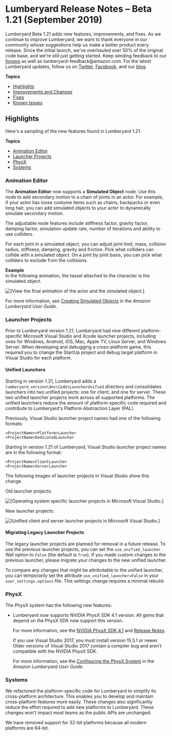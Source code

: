 # Lumberyard Release Notes – Beta 1\.21 \(September 2019\)<a name="lumberyard-v1.21"></a>

Lumberyard Beta 1\.21 adds new features, improvements, and fixes\. As we continue to improve Lumberyard, we want to thank everyone in our community whose suggestions help us make a better product every release\. Since the initial launch, we've overhauled over 50% of the original code base, and we're still just getting started\. Keep sending feedback to our [forums](https://gamedev.amazon.com/forums/index.html) as well as lumberyard\-feedback@amazon\.com\. For the latest Lumberyard updates, follow us on [Twitter](https://twitter.com/amznlumberyard), [Facebook](https://www.facebook.com/amazonlumberyard/), and our [blog](https://aws.amazon.com/blogs/gametech/1-21/)\.

**Topics**
+ [Highlights](#lumberyard-v1.21-highlights)
+ [Improvements and Changes](lumberyard-v1.21-improvements-changes.md)
+ [Fixes](lumberyard-v1.21-fixes.md)
+ [Known Issues](lumberyard-v1.21-known-issues.md)

## Highlights<a name="lumberyard-v1.21-highlights"></a>

Here's a sampling of the new features found in Lumberyard 1\.21\.

**Topics**
+ [Animation Editor](#lumberyardv1.21-highlights-animation)
+ [Launcher Projects](#lumberyardv1.21-highlights-launcher-projects)
+ [PhysX](#lumberyardv1.21-highlights-physx)
+ [Systems](#systems-highlights-v1.21)

### Animation Editor<a name="lumberyardv1.21-highlights-animation"></a>

The **Animation Editor** now supports a **Simulated Object** node\. Use this node to add secondary motion to a chain of joints in an actor\. For example, if your actor has loose costume items such as chains, backpacks or even long hair, you can add simulated objects to your actor to dynamically simulate secondary motion\. 

The adjustable node features include stiffness factor, gravity factor, damping factor, simulation update rate, number of iterations and ability to use colliders\. 

For each joint in a simulated object, you can adjust joint limit, mass, collision radius, stiffness, damping, gravity and friction\. Pick what colliders can collide with a simulated object\. On a joint by joint basis, you can pick what colliders to exclude from the collisions\.

**Example**  
In the following animation, the tassel attached to the character is the simulated object\.  

![\[View the final animation of the actor and the simulated object.\]](http://docs.aws.amazon.com/lumberyard/latest/releasenotes/images/simulated-objects-23.gif)

For more information, see [Creating Simulated Objects](https://docs.aws.amazon.com/lumberyard/latest/userguide/animation-editor-creating-simulated-objects.html) in the *Amazon Lumberyard User Guide*\.

### Launcher Projects<a name="lumberyardv1.21-highlights-launcher-projects"></a>

Prior to Lumberyard version 1\.21, Lumberyard had nine different platform\-specific Microsoft Visual Studio and Xcode launcher projects, including ones for Windows, Android, iOS, Mac, Apple TV, Linux Server, and Windows Server\. When developing and debugging a cross\-platform game, this required you to change the StartUp project and debug target platform in Visual Studio for each platform\.

#### Unified Launchers<a name="lumberyardv1.21-highlights-launcher-projects-unified-launchers"></a>

Starting in version 1\.21, Lumberyard adds a `lumberyard_version\dev\Code\LauncherUnified` directory and consolidates launchers into two unified projects: one for client, and one for server\. These two unified launcher projects work across all supported platforms\. The unified launchers reduce the amount of platform\-specific code required and contribute to Lumberyard's Platform Abstraction Layer \(PAL\)\.

Previously, Visual Studio launcher project names had one of the following formats:

```
<ProjectName><Platform>Launcher
<ProjectName>DedicatedLauncher
```

Starting in version 1\.21 of Lumberyard, Visual Studio launcher project names are in the following format:

```
<ProjectName>ClientLauncher
<ProjectName>ServerLauncher
```

The following images of launcher projects in Visual Studio show this change\. 

Old launcher projects:

![\[Operating system specific launcher projects in Microsoft Visual Studio.\]](http://docs.aws.amazon.com/lumberyard/latest/releasenotes/images/lumberyardv1.21-highlights-launcher-projects-1.png)

New launcher projects:

![\[Unified client and server launcher projects in Microsoft Visual Studio.\]](http://docs.aws.amazon.com/lumberyard/latest/releasenotes/images/lumberyardv1.21-highlights-launcher-projects-2.png)

#### Migrating Legacy Launcher Projects<a name="lumberyardv1.21-highlights-launcher-projects-migrating-legacy-launcher-projects"></a>

The legacy launcher projects are planned for removal in a future release\. To use the previous launcher projects, you can set the `use_unified_launcher` Waf option to `False` \(the default is `True`\)\. If you made custom changes to the previous launcher, please migrate your changes to the new unified launcher\.

To compare any changes that might be attributable to the unified launcher, you can temporarily set the attribute `use_unified_launcher=False` in your `user_settings.options` file\. This settings change requires a minimal rebuild\.

### PhysX<a name="lumberyardv1.21-highlights-physx"></a>

The PhysX system has the following new features:
+ Lumberyard now supports NVIDIA PhysX SDK 4\.1 version\. All gems that depend on the PhysX SDK now support this version\.

  For more information, see the [NVIDIA PhysX SDK 4\.1](https://github.com/NVIDIAGameWorks/PhysX) and [Release Notes](https://gameworksdocs.nvidia.com/PhysX/4.1/release_notes.html)\.

  If you use Visual Studio 2017, you must install version 15\.5\.1 or newer\. Older versions of Visual Studio 2017 contain a compiler bug and aren't compatible with the NVIDIA PhysX SDK\.

  For more information, see the [Configuring the PhysX System](https://docs.aws.amazon.com/lumberyard/latest/userguide/physx-configuration.html) in the *Amazon Lumberyard User Guide*\.

### Systems<a name="systems-highlights-v1.21"></a>

We refactored the platform\-specific code for Lumberyard to simplify its cross\-platform architecture\. This enables you to develop and maintain cross\-platform features more easily\. These changes also significantly reduce the effort required to add new platforms to Lumberyard\. These changes won't impact most teams as the public APIs are unchanged\.

We have removed support for 32\-bit platforms because all modern platforms are 64\-bit\.